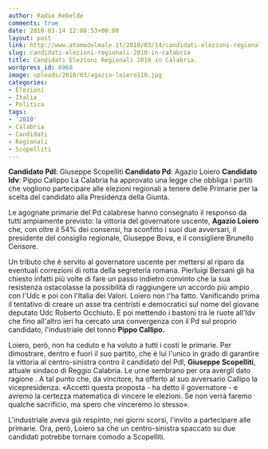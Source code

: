 ```yaml
---
author: Radio Rebelde
comments: true
date: 2010-03-14 12:08:53+00:00
layout: post
link: http://www.atomodelmale.it/2010/03/14/candidati-elezioni-regionali-2010-in-calabria/
slug: candidati-elezioni-regionali-2010-in-calabria
title: Candidati Elezioni Regionali 2010 in Calabria.
wordpress_id: 6968
image: uploads/2010/03/agazio-loiero110.jpg
categories:
- Elezioni
- Italia
- Politica
tags:
- '2010'
- Calabria
- Candidati
- Regionali
- Scopelliti
---
```


**Candidato Pdl**: Giuseppe Scopelliti
**Candidato Pd**: Agazio Loiero
**Candidato Idv**: Pippo Calippo
La Calabria ha approvato una legge che obbliga i partiti che vogliono partecipare alle elezioni regionali a tenere delle Primarie per la scelta del candidato alla Presidenza della Giunta.

Le agognate primarie del Pd calabrese hanno consegnato il responso da tutti ampiamente previsto: la vittoria del governatore uscente, **Agazio Loiero** che, con oltre il 54% dei consensi, ha sconfitto i suoi due avversari, il presidente del consiglio regionale, Giuseppe Bova, e il consigliere Brunello Censore.

Un tributo che è servito al governatore uscente per mettersi al riparo da eventuali correzioni di rotta della segreteria romana.
Pierluigi Bersani gli ha chiesto infatti più volte di fare un passo indietro convinto che la sua resistenza ostacolasse la possibilità di raggiungere un accordo più ampio con l'Udc e poi con l'Italia dei Valori. Loiero non l'ha fatto. Vanificando prima il tentativo di creare un asse tra centristi e democratici sul nome del giovane deputato Udc Roberto Occhiuto. E poi mettendo i bastoni tra le ruote all'Idv che fino all'altro ieri ha cercato una convergenza con il Pd sul proprio candidato, l'industriale del tonno **Pippo Callipo.**

Loiero, però, non ha ceduto e ha voluto a tutti i costi le primarie. Per dimostrare, dentro e fuori il suo partito, che è lui l'unico in grado di garantire la vittoria al centro-sinistra contro il candidato del Pdl, **Giuseppe Scopelliti**, attuale sindaco di Reggio Calabria. Le urne sembrano per ora avergli dato ragione . A tal punto che, da vincitore, ha offerto al suo avversario Callipo la vicepresidenza. «Accetti questa proposta - ha detto il governatore - e avremo la certezza matematica di vincere le elezioni. Se non verrà faremo qualche sacrificio, ma spero che vinceremo lo stesso».

L'industriale aveva già respinto, nei giorni scorsi, l'invito a partecipare alle primarie. Ora, però, Loiero sa che un centro-sinistra spaccato su due candidati potrebbe tornare comodo a Scopelliti.
